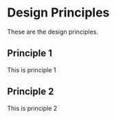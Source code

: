 # Design Principles

These are the design principles.

## Principle 1
This is principle 1

## Principle 2
This is principle 2